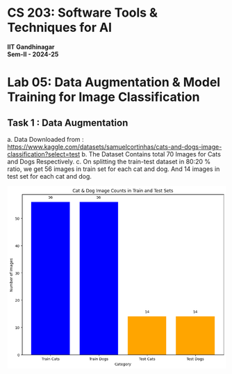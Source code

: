 # CS 203: Software Tools & Techniques for AI
**IIT Gandhinagar**  
**Sem-II - 2024-25**

# Lab 05: Data Augmentation & Model Training for Image Classification

## Task 1 : Data Augmentation

a. Data Downloaded from : https://www.kaggle.com/datasets/samuelcortinhas/cats-and-dogs-image-classification?select=test
b. The Dataset Contains total 70 Images for Cats and Dogs Respectively. 
c. On splitting the train-test dataset in 80:20 % ratio, we get 56 images in train set for each cat and dog. And 14 images in test set for each cat and dog. 

![Plot of Train and Test Set : Cats and Dogs](plot1.png)


